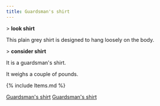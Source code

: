 ```yaml
---
title: Guardsman's shirt
---
```


\> **look shirt**

This plain grey shirt is designed to hang loosely on the body.

\> **consider shirt**

It is a guardsman's shirt.

It weighs a couple of pounds.

{% include Items.md %}

[Guardsman's shirt](Category:_Cloth_equipment "wikilink") [Guardsman's
shirt](Category:_Body_items "wikilink")